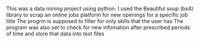 This was a data mining project using python.
I used the Beautiful soup (bs4) library to scrap an online jobs platform for new openings for a specific job title
The progrm is supposed to filter for only skills that the user has
The program was also set to check for new infomation after prescribed periods of time and store that data into text files
